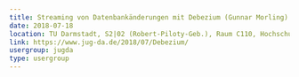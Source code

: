 ```yaml
---
title: Streaming von Datenbankänderungen mit Debezium (Gunnar Morling)
date: 2018-07-18
location: TU Darmstadt, S2|02 (Robert-Piloty-Geb.), Raum C110, Hochschulstr. 10, 64289 Darmstadt
link: https://www.jug-da.de/2018/07/Debezium/
usergroup: jugda
type: usergroup
---
```

